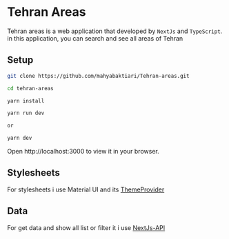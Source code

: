 # Tehran Areas

Tehran areas is a web application that developed by `NextJs` and `TypeScript`.
<br/>in this application, you can search and see all areas of Tehran

## Setup

```bash
git clone https://github.com/mahyabaktiari/Tehran-areas.git

cd tehran-areas

yarn install

yarn run dev 

or 

yarn dev
```
Open http://localhost:3000 to view it in your browser.
## Stylesheets
For stylesheets i use Material UI and its [ThemeProvider](/contexts/ThemeProvider.tsx)

## Data
For get data and show all list or filter it i use [NextJs-API](/pages/api/areas.ts)


